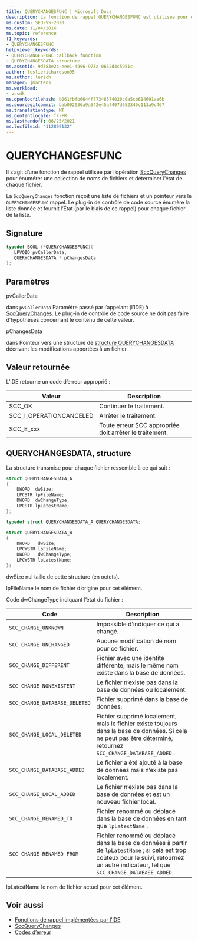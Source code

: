 ```yaml
---
title: QUERYCHANGESFUNC | Microsoft Docs
description: La fonction de rappel QUERYCHANGESFUNC est utilisée pour énumérer une collection de noms de fichiers et déterminer l’état de chaque fichier.
ms.custom: SEO-VS-2020
ms.date: 11/04/2016
ms.topic: reference
f1_keywords:
- QUERYCHANGESFUNC
helpviewer_keywords:
- QUERYCHANGESFUNC callback function
- QUERYCHANGESDATA structure
ms.assetid: 9d383e2c-eee1-4996-973a-0652d4c5951c
author: leslierichardson95
ms.author: lerich
manager: jmartens
ms.workload:
- vssdk
ms.openlocfilehash: b061fbfb6644f77348574020c0a5cb614691ae6b
ms.sourcegitcommit: bab002936a9a642e45af407d652345c113a9c467
ms.translationtype: MT
ms.contentlocale: fr-FR
ms.lasthandoff: 06/25/2021
ms.locfileid: "112899132"
---
```

# <a name="querychangesfunc"></a>QUERYCHANGESFUNC
Il s’agit d’une fonction de rappel utilisée par l’opération [SccQueryChanges](../extensibility/sccquerychanges-function.md) pour énumérer une collection de noms de fichiers et déterminer l’état de chaque fichier.

 La `SccQueryChanges` fonction reçoit une liste de fichiers et un pointeur vers le `QUERYCHANGESFUNC` rappel. Le plug-in de contrôle de code source énumère la liste donnée et fournit l’État (par le biais de ce rappel) pour chaque fichier de la liste.

## <a name="signature"></a>Signature

```cpp
typedef BOOL (*QUERYCHANGESFUNC)(
   LPVOID pvCallerData,
   QUERYCHANGESDATA * pChangesData
);
```

## <a name="parameters"></a>Paramètres
 pvCallerData

dans `pvCallerData` Paramètre passé par l’appelant (l’IDE) à [SccQueryChanges](../extensibility/sccquerychanges-function.md). Le plug-in de contrôle de code source ne doit pas faire d’hypothèses concernant le contenu de cette valeur.

 pChangesData

dans Pointeur vers une structure de [structure QUERYCHANGESDATA](#LinkQUERYCHANGESDATA) décrivant les modifications apportées à un fichier.

## <a name="return-value"></a>Valeur retournée
 L’IDE retourne un code d’erreur approprié :

|Valeur|Description|
|-----------|-----------------|
|SCC_OK|Continuer le traitement.|
|SCC_I_OPERATIONCANCELED|Arrêter le traitement.|
|SCC_E_xxx|Toute erreur SCC appropriée doit arrêter le traitement.|

## <a name="querychangesdata-structure"></a><a name="LinkQUERYCHANGESDATA"></a> QUERYCHANGESDATA, structure
 La structure transmise pour chaque fichier ressemble à ce qui suit :

```cpp
struct QUERYCHANGESDATA_A
{
    DWORD  dwSize;
    LPCSTR lpFileName;
    DWORD  dwChangeType;
    LPCSTR lpLatestName;
};

typedef struct QUERYCHANGESDATA_A QUERYCHANGESDATA;

struct QUERYCHANGESDATA_W
{
    DWORD   dwSize;
    LPCWSTR lpFileName;
    DWORD   dwChangeType;
    LPCWSTR lpLatestName;
};
```

 dwSize nul taille de cette structure (en octets).

 lpFileName le nom de fichier d’origine pour cet élément.

 Code dwChangeType indiquant l’état du fichier :

|Code|Description|
|----------|-----------------|
|`SCC_CHANGE_UNKNOWN`|Impossible d’indiquer ce qui a changé.|
|`SCC_CHANGE_UNCHANGED`|Aucune modification de nom pour ce fichier.|
|`SCC_CHANGE_DIFFERENT`|Fichier avec une identité différente, mais le même nom existe dans la base de données.|
|`SCC_CHANGE_NONEXISTENT`|Le fichier n’existe pas dans la base de données ou localement.|
|`SCC_CHANGE_DATABASE_DELETED`|Fichier supprimé dans la base de données.|
|`SCC_CHANGE_LOCAL_DELETED`|Fichier supprimé localement, mais le fichier existe toujours dans la base de données. Si cela ne peut pas être déterminé, retournez `SCC_CHANGE_DATABASE_ADDED` .|
|`SCC_CHANGE_DATABASE_ADDED`|Le fichier a été ajouté à la base de données mais n’existe pas localement.|
|`SCC_CHANGE_LOCAL_ADDED`|Le fichier n’existe pas dans la base de données et est un nouveau fichier local.|
|`SCC_CHANGE_RENAMED_TO`|Fichier renommé ou déplacé dans la base de données en tant que `lpLatestName` .|
|`SCC_CHANGE_RENAMED_FROM`|Fichier renommé ou déplacé dans la base de données à partir de `lpLatestName` ; si cela est trop coûteux pour le suivi, retournez un autre indicateur, tel que `SCC_CHANGE_DATABASE_ADDED` .|

 lpLatestName le nom de fichier actuel pour cet élément.

## <a name="see-also"></a>Voir aussi
- [Fonctions de rappel implémentées par l’IDE](../extensibility/callback-functions-implemented-by-the-ide.md)
- [SccQueryChanges](../extensibility/sccquerychanges-function.md)
- [Codes d’erreur](../extensibility/error-codes.md)
